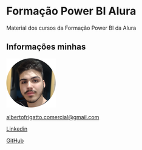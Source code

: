 # Formação Power BI Alura

Material dos cursos da Formação Power BI da Alura

## Informações minhas

<img
    src='./frigatto.png'
    width='130'
/>

albertofrigatto.comercial@gmail.com

[Linkedin](https://www.linkedin.com/in/alberto-frigatto-de-andrade-ferreira-a72022251/)

[GitHub](https://github.com/Alberto-Frigatto)